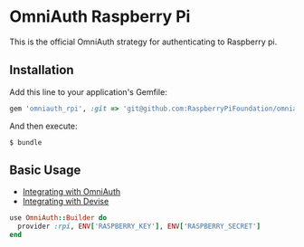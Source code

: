 # OmniAuth Raspberry Pi

This is the official OmniAuth strategy for authenticating to Raspberry pi.

## Installation

Add this line to your application's Gemfile:

```ruby
gem 'omniauth_rpi', :git => 'git@github.com:RaspberryPiFoundation/omniauth-rpi.git'
```

And then execute:

    $ bundle

## Basic Usage

- [Integrating with OmniAuth](https://github.com/omniauth/omniauth/wiki)
- [Integrating with Devise](https://github.com/plataformatec/devise/wiki/OmniAuth:-Overview)


```ruby
use OmniAuth::Builder do
  provider :rpi, ENV['RASPBERRY_KEY'], ENV['RASPBERRY_SECRET']
end
```
